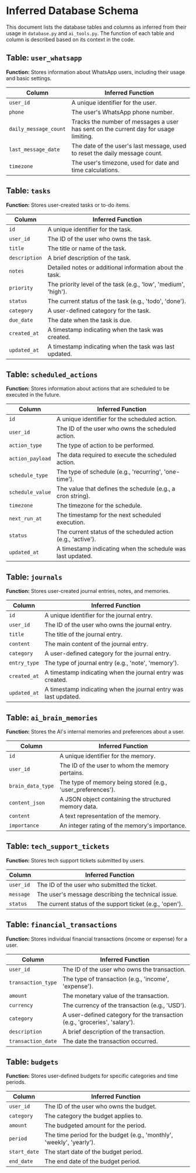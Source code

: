 # Inferred Database Schema

This document lists the database tables and columns as inferred from their usage in `database.py` and `ai_tools.py`. The function of each table and column is described based on its context in the code.

## Table: `user_whatsapp`

**Function:** Stores information about WhatsApp users, including their usage and basic settings.

| Column | Inferred Function |
|---|---|
| `user_id` | A unique identifier for the user. |
| `phone` | The user's WhatsApp phone number. |
| `daily_message_count` | Tracks the number of messages a user has sent on the current day for usage limiting. |
| `last_message_date` | The date of the user's last message, used to reset the daily message count. |
| `timezone` | The user's timezone, used for date and time calculations. |

## Table: `tasks`

**Function:** Stores user-created tasks or to-do items.

| Column | Inferred Function |
|---|---|
| `id` | A unique identifier for the task. |
| `user_id` | The ID of the user who owns the task. |
| `title` | The title or name of the task. |
| `description` | A brief description of the task. |
| `notes` | Detailed notes or additional information about the task. |
| `priority` | The priority level of the task (e.g., 'low', 'medium', 'high'). |
| `status` | The current status of the task (e.g., 'todo', 'done'). |
| `category` | A user-defined category for the task. |
| `due_date` | The date when the task is due. |
| `created_at` | A timestamp indicating when the task was created. |
| `updated_at` | A timestamp indicating when the task was last updated. |

## Table: `scheduled_actions`

**Function:** Stores information about actions that are scheduled to be executed in the future.

| Column | Inferred Function |
|---|---|
| `id` | A unique identifier for the scheduled action. |
| `user_id` | The ID of the user who owns the scheduled action. |
| `action_type` | The type of action to be performed. |
| `action_payload` | The data required to execute the scheduled action. |
| `schedule_type` | The type of schedule (e.g., 'recurring', 'one-time'). |
| `schedule_value` | The value that defines the schedule (e.g., a cron string). |
| `timezone` | The timezone for the schedule. |
| `next_run_at` | The timestamp for the next scheduled execution. |
| `status` | The current status of the scheduled action (e.g., 'active'). |
| `updated_at` | A timestamp indicating when the schedule was last updated. |

## Table: `journals`

**Function:** Stores user-created journal entries, notes, and memories.

| Column | Inferred Function |
|---|---|
| `id` | A unique identifier for the journal entry. |
| `user_id` | The ID of the user who owns the journal entry. |
| `title` | The title of the journal entry. |
| `content` | The main content of the journal entry. |
| `category` | A user-defined category for the journal entry. |
| `entry_type` | The type of journal entry (e.g., 'note', 'memory'). |
| `created_at` | A timestamp indicating when the journal entry was created. |
| `updated_at` | A timestamp indicating when the journal entry was last updated. |

## Table: `ai_brain_memories`

**Function:** Stores the AI's internal memories and preferences about a user.

| Column | Inferred Function |
|---|---|
| `id` | A unique identifier for the memory. |
| `user_id` | The ID of the user to whom the memory pertains. |
| `brain_data_type` | The type of memory being stored (e.g., 'user_preferences'). |
| `content_json` | A JSON object containing the structured memory data. |
| `content` | A text representation of the memory. |
| `importance` | An integer rating of the memory's importance. |

## Table: `tech_support_tickets`

**Function:** Stores tech support tickets submitted by users.

| Column | Inferred Function |
|---|---|
| `user_id` | The ID of the user who submitted the ticket. |
| `message` | The user's message describing the technical issue. |
| `status` | The current status of the support ticket (e.g., 'open'). |

## Table: `financial_transactions`

**Function:** Stores individual financial transactions (income or expense) for a user.

| Column | Inferred Function |
|---|---|
| `user_id` | The ID of the user who owns the transaction. |
| `transaction_type` | The type of transaction (e.g., 'income', 'expense'). |
| `amount` | The monetary value of the transaction. |
| `currency` | The currency of the transaction (e.g., 'USD'). |
| `category` | A user-defined category for the transaction (e.g., 'groceries', 'salary'). |
| `description` | A brief description of the transaction. |
| `transaction_date` | The date the transaction occurred. |

## Table: `budgets`

**Function:** Stores user-defined budgets for specific categories and time periods.

| Column | Inferred Function |
|---|---|
| `user_id` | The ID of the user who owns the budget. |
| `category` | The category the budget applies to. |
| `amount` | The budgeted amount for the period. |
| `period` | The time period for the budget (e.g., 'monthly', 'weekly', 'yearly'). |
| `start_date` | The start date of the budget period. |
| `end_date` | The end date of the budget period. |
